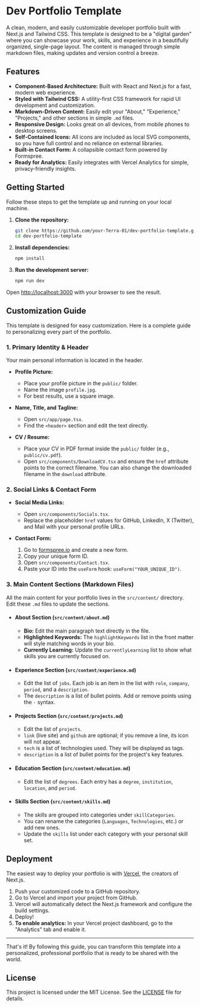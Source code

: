 # Dev Portfolio Template

A clean, modern, and easily customizable developer portfolio built with Next.js and Tailwind CSS. This template is designed to be a "digital garden" where you can showcase your work, skills, and experience in a beautifully organized, single-page layout. The content is managed through simple markdown files, making updates and version control a breeze.

 <!-- A screenshot of finished portfolio -->

## Features

- **Component-Based Architecture:** Built with React and Next.js for a fast, modern web experience.
- **Styled with Tailwind CSS:** A utility-first CSS framework for rapid UI development and customization.
- **Markdown-Driven Content:** Easily edit your "About," "Experience," "Projects," and other sections in simple `.md` files.
- **Responsive Design:** Looks great on all devices, from mobile phones to desktop screens.
- **Self-Contained Icons:** All icons are included as local SVG components, so you have full control and no reliance on external libraries.
- **Built-in Contact Form:** A collapsible contact form powered by Formspree.
- **Ready for Analytics:** Easily integrates with Vercel Analytics for simple, privacy-friendly insights.

## Getting Started

Follow these steps to get the template up and running on your local machine.

1.  **Clone the repository:**
    ```bash
    git clone https://github.com/your-Terra-01/dev-portfolio-template.git
    cd dev-portfolio-template
    ```

2.  **Install dependencies:**
    ```bash
    npm install
    ```

3.  **Run the development server:**
    ```bash
    npm run dev
    ```

Open [http://localhost:3000](http://localhost:3000) with your browser to see the result.

## Customization Guide

This template is designed for easy customization. Here is a complete guide to personalizing every part of the portfolio.

### 1. Primary Identity & Header

Your main personal information is located in the header.

-   **Profile Picture:**
    -   Place your profile picture in the `public/` folder.
    -   Name the image `profile.jpg`.
    -   For best results, use a square image.

-   **Name, Title, and Tagline:**
    -   Open `src/app/page.tsx`.
    -   Find the `<header>` section and edit the text directly.

-   **CV / Resume:**
    -   Place your CV in PDF format inside the `public/` folder (e.g., `public/cv.pdf`).
    -   Open `src/components/DownloadCV.tsx` and ensure the `href` attribute points to the correct filename. You can also change the downloaded filename in the `download` attribute.

### 2. Social Links & Contact Form

-   **Social Media Links:**
    -   Open `src/components/Socials.tsx`.
    -   Replace the placeholder `href` values for GitHub, LinkedIn, X (Twitter), and Mail with your personal profile URLs.

-   **Contact Form:**
    1.  Go to [formspree.io](https://formspree.io) and create a new form.
    2.  Copy your unique form ID.
    3.  Open `src/components/Contact.tsx`.
    4.  Paste your ID into the `useForm` hook: `useForm("YOUR_UNIQUE_ID")`.

### 3. Main Content Sections (Markdown Files)

All the main content for your portfolio lives in the `src/content/` directory. Edit these `.md` files to update the sections.

-   #### **About Section (`src/content/about.md`)**
    -   **Bio:** Edit the main paragraph text directly in the file.
    -   **Highlighted Keywords:** The `highlightKeywords` list in the front matter will style matching words in your bio.
    -   **Currently Learning:** Update the `currentlyLearning` list to show what skills you are currently focused on.

-   #### **Experience Section (`src/content/experience.md`)**
    -   Edit the list of `jobs`. Each job is an item in the list with `role`, `company`, `period`, and a `description`.
    -   The `description` is a list of bullet points. Add or remove points using the `-` syntax.

-   #### **Projects Section (`src/content/projects.md`)**
    -   Edit the list of `projects`.
    -   `link` (live site) and `github` are optional; if you remove a line, its icon will not appear.
    -   `tech` is a list of technologies used. They will be displayed as tags.
    -   `description` is a list of bullet points for the project's key features.

-   #### **Education Section (`src/content/education.md`)**
    -   Edit the list of `degrees`. Each entry has a `degree`, `institution`, `location`, and `period`.

-   #### **Skills Section (`src/content/skills.md`)**
    -   The skills are grouped into categories under `skillCategories`.
    -   You can rename the categories (`Languages`, `Technologies`, etc.) or add new ones.
    -   Update the `skills` list under each category with your personal skill set.

## Deployment

The easiest way to deploy your portfolio is with [Vercel](https://vercel.com/), the creators of Next.js.

1.  Push your customized code to a GitHub repository.
2.  Go to Vercel and import your project from GitHub.
3.  Vercel will automatically detect the Next.js framework and configure the build settings.
4.  Deploy!
5.  **To enable analytics:** In your Vercel project dashboard, go to the "Analytics" tab and enable it.

---

That's it! By following this guide, you can transform this template into a personalized, professional portfolio that is ready to be shared with the world.

## License

This project is licensed under the MIT License. See the [LICENSE](LICENSE) file for details.